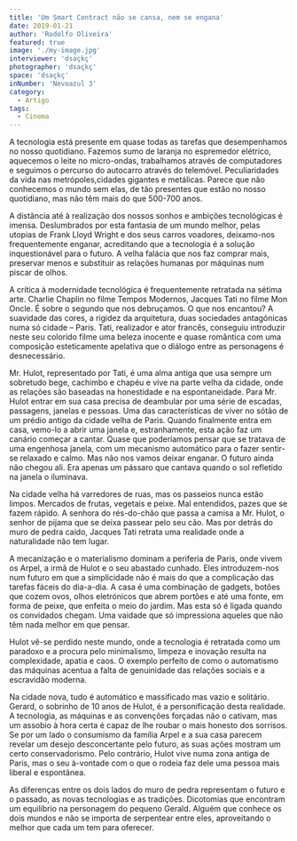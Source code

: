 ```yaml
---
title: 'Um Smart Contract não se cansa, nem se engana'
date: 2019-01-21
author: 'Rodolfo Oliveira'
featured: true
image: './my-image.jpg'
interviewer: 'dsaçkç'
photographer: 'dsaçkç'
space: 'dsaçkç'
inNumber: 'Nevoazul 3'
category:
  - Artigo
tags:
  - Cinema
---
```


A tecnologia está presente em quase todas as tarefas que desempenhamos no nosso quotidiano. Fazemos sumo de laranja no espremedor elétrico, aquecemos o leite no micro-ondas, trabalhamos através de computadores e seguimos o percurso do autocarro através do telemóvel. Peculiaridades da vida nas metrópoles,cidades gigantes e metálicas. Parece que não conhecemos o mundo sem elas, de tão presentes que estão no nosso quotidiano, mas não têm mais do que 500-700 anos.

A distância até à realização dos nossos sonhos e ambições tecnológicas é imensa. Deslumbrados por esta fantasia de um mundo melhor, pelas utopias de Frank Lloyd Wright e dos seus carros voadores, deixamo-nos frequentemente enganar, acreditando que a tecnologia é a solução inquestionável para o futuro. A velha falácia que nos faz comprar mais, preservar menos e substituir as relações humanas por máquinas num piscar de olhos.

A crítica à modernidade tecnológica é frequentemente retratada na sétima arte. Charlie Chaplin no filme Tempos Modernos, Jacques Tati no filme Mon Oncle. É sobre o segundo que nos debruçamos. O que nos encantou? A suavidade das cores, a rigidez da arquitetura, duas sociedades antagónicas numa só cidade – Paris. Tati, realizador e ator francês, conseguiu introduzir neste seu colorido filme uma beleza inocente e quase romântica com uma composição esteticamente apelativa que o diálogo entre as personagens é desnecessário.

Mr. Hulot, representado por Tati, é uma alma antiga que usa sempre um sobretudo bege, cachimbo e chapéu e vive na parte velha da cidade, onde as relações são baseadas na honestidade e na espontaneidade. Para Mr. Hulot entrar em sua casa precisa de deambular por uma série de escadas, passagens, janelas e pessoas. Uma das características de viver no sótão de um prédio antigo da cidade velha de Paris. Quando finalmente entra em casa, vemo-lo a abrir uma janela e, estranhamente, esta ação faz um canário começar a cantar. Quase que poderíamos pensar que se tratava de uma engenhosa janela, com um mecanismo automático para o fazer sentir-se relaxado e calmo. Mas não nos vamos deixar enganar. O futuro ainda não chegou ali. Era apenas um pássaro que cantava quando o sol refletido na janela o iluminava.

Na cidade velha há varredores de ruas, mas os passeios nunca estão limpos. Mercados de
frutas, vegetais e peixe. Mal entendidos, pazes que se fazem rápido. A senhora do rés-do-chão que passa a camisa a Mr. Hulot, o senhor de pijama que se deixa passear pelo seu cão. Mas por detrás do muro de pedra caído, Jacques Tati retrata uma realidade onde a naturalidade não tem lugar.

A mecanização e o materialismo dominam a periferia de Paris, onde vivem os Arpel, a irmã de Hulot e o seu abastado cunhado. Eles introduzem-nos num futuro em que a simplicidade não é mais do que a complicação das tarefas fáceis do dia-a-dia. A casa é uma combinação de gadgets, botões que cozem ovos, olhos eletrónicos que abrem portões e até uma fonte, em forma de peixe, que enfeita o meio do jardim. Mas esta só é ligada quando os convidados chegam. Uma vaidade que só impressiona aqueles que não têm nada melhor em que pensar.

Hulot vê-se perdido neste mundo, onde a tecnologia é retratada como um paradoxo e a procura pelo minimalismo, limpeza e inovação resulta na complexidade, apatia e caos. O
exemplo perfeito de como o automatismo das máquinas acentua a falta de genuinidade das
relações sociais e a escravidão moderna.

Na cidade nova, tudo é automático e massificado mas vazio e solitário. Gerard, o sobrinho de 10 anos de Hulot, é a personificação desta realidade. A tecnologia, as máquinas e as convenções forçadas não o cativam, mas um assobio à hora certa é capaz de lhe roubar o mais honesto dos sorrisos. Se por um lado o consumismo da família Arpel e a sua casa parecem revelar um desejo desconcertante pelo futuro, as suas ações mostram um certo conservadorismo. Pelo contrário, Hulot vive numa zona antiga de Paris, mas o seu à-vontade com o que o rodeia faz dele uma pessoa mais liberal e espontânea.

As diferenças entre os dois lados do muro de pedra representam o futuro e o passado, as novas tecnologias e as tradições. Dicotomias que encontram um equilíbrio na personagem do pequeno Gerald. Alguém que conhece os dois mundos e não se importa de serpentear entre eles, aproveitando o melhor que cada um tem para oferecer.
